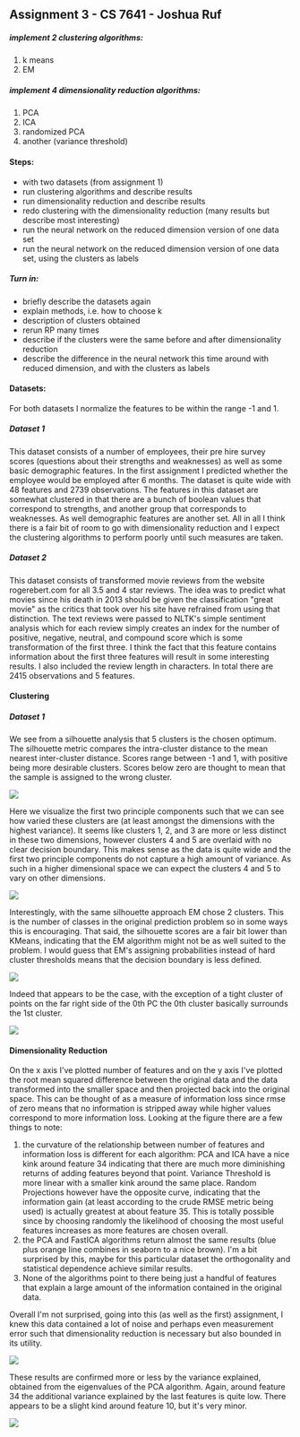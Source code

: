 ## Assignment 3 - CS 7641 - Joshua Ruf

##### implement 2 clustering algorithms:
1. k means
2. EM

##### implement 4 dimensionality reduction algorithms:
1. PCA
2. ICA
3. randomized PCA
4. another (variance threshold)

#### Steps:
- with two datasets (from assignment 1)
- run clustering algorithms and describe results
- run dimensionality reduction and describe results
- redo clustering with the dimensionality reduction (many results but describe most interesting)
- run the neural network on the reduced dimension version of one data set
- run the neural network on the reduced dimension version of one data set, using the clusters as labels

##### Turn in:
- briefly describe the datasets again
- explain methods, i.e. how to choose k
- description of clusters obtained
- rerun RP many times
- describe if the clusters were the same before and after dimensionality reduction
- describe the difference in the neural network this time around with reduced dimension, and with the clusters as labels

#### Datasets:

For both datasets I normalize the features to be within the range -1 and 1.

##### Dataset 1

This dataset consists of a number of employees, their pre hire survey scores (questions about their strengths and weaknesses) as well as some basic demographic features. In the first assignment I predicted whether the employee would be employed after 6 months. The dataset is quite wide with 48 features and 2739 observations. The features in this dataset are somewhat clustered in that there are a bunch of boolean values that correspond to strengths, and another group that corresponds to weaknesses. As well demographic features are another set. All in all I think there is a fair bit of room to go with dimensionality reduction and I expect the clustering algorithms to perform poorly until such measures are taken.

##### Dataset 2

This dataset consists of transformed movie reviews from the website rogerebert.com for all 3.5 and 4 star reviews. The idea was to predict what movies since his death in 2013 should be given the classification "great movie" as the critics that took over his site have refrained from using that distinction. The text reviews were passed to NLTK's simple sentiment analysis which for each review simply creates an index for the number of positive, negative, neutral, and compound score which is some transformation of the first three. I think the fact that this feature contains information about the first three features will result in some interesting results. I also included the review length in characters. In total there are 2415 observations and 5 features.

#### Clustering

##### Dataset 1

We see from a silhouette analysis that 5 clusters is the chosen optimum. The silhouette metric compares the intra-cluster distance to the mean nearest inter-cluster distance. Scores range between -1 and 1, with positive being more desirable clusters. Scores below zero are thought to mean that the sample is assigned to the wrong cluster.

![](plots/kmeans_dataset_1.png)

Here we visualize the first two principle components such that we can see how varied these clusters are (at least amongst the dimensions with the highest variance). It seems like clusters 1, 2, and 3 are more or less distinct in these two dimensions, however clusters 4 and 5 are overlaid with no clear decision boundary. This makes sense as the data is quite wide and the first two principle components do not capture a high amount of variance. As such in a higher dimensional space we can expect the clusters 4 and 5 to vary on other dimensions.

![](plots/kmeans_dataset_1_clusters_pca_1_and_2.png)

Interestingly, with the same silhouette approach EM chose 2 clusters. This is the number of classes in the original prediction problem so in some ways this is encouraging. That said, the silhouette scores are a fair bit lower than KMeans, indicating that the EM algorithm might not be as well suited to the problem. I would guess that EM's assigning probabilities instead of hard cluster thresholds means that the decision boundary is less defined.

![](plots/em_dataset_1.png)

Indeed that appears to be the case, with the exception of a tight cluster of points on the far right side of the 0th PC the 0th cluster basically surrounds the 1st cluster.

![](plots/em_dataset_1_clusters_pca_1_and_2.png)

#### Dimensionality Reduction

On the x axis I've plotted number of features and on the y axis I've plotted the root mean squared difference between the original data and the data transformed into the smaller space and then projected back into the original space. This can be thought of as a measure of information loss since rmse of zero means that no information is stripped away while higher values correspond to more information loss. Looking at the figure there are a few things to note:

1. the curvature of the relationship between number of features and information loss is different for each algorithm: PCA and ICA have a nice kink around feature 34 indicating that there are much more diminishing returns of adding features beyond that point. Variance Threshold is more linear with a smaller kink around the same place. Random Projections however have the opposite curve, indicating that the information gain (at least according to the crude RMSE metric being used) is actually greatest at about feature 35. This is totally possible since by choosing randomly the likelihood of choosing the most useful features increases as more features are chosen overall.
2. the PCA and FastICA algorithms return almost the same results (blue plus orange line combines in seaborn to a nice brown). I'm a bit surprised by this, maybe for this particular dataset the orthogonality and statistical dependence achieve similar results.
3. None of the algorithms point to there being just a handful of features that explain a large amount of the information contained in the original data.

Overall I'm not surprised, going into this (as well as the first) assignment, I knew this data contained a lot of noise and perhaps even measurement error such that dimensionality reduction is necessary but also bounded in its utility.

![](plots/dimensionality_reduction_dataset_1.png)

These results are confirmed more or less by the variance explained, obtained from the eigenvalues of the PCA algorithm. Again, around feature 34 the additional variance explained by the last features is quite low. There appears to be a slight kind around feature 10, but it's very minor.

![](plots/dimensionality_reduction_dataset_1_pca_variance.png)


